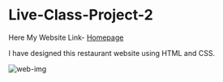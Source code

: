 # Live-Class-Project-2

Here My Website Link- [Homepage](https://rajesh-css-project-2.netlify.app)

I have designed this restaurant website using HTML and CSS.

![web-img](https://user-images.githubusercontent.com/111434481/195078112-594c278d-c3f5-467c-9d33-aad246b25c22.png)
